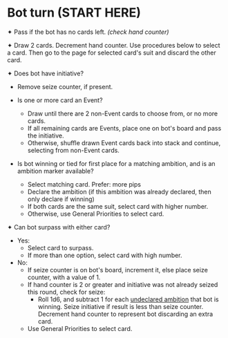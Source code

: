 # Bot turn (START HERE)

✦ Pass if the bot has no cards left. *(check hand counter)*

✦ Draw 2 cards. Decrement hand counter. Use procedures below to select a card. Then go to the page for selected card's suit and discard the other card.

✦ Does bot have initiative?

- Remove seize counter, if present.

- Is one or more card an Event?
	- Draw until there are 2 non-Event cards to choose from, or no more cards.
	- If all remaining cards are Events, place one on bot's board and pass the initiative.
	- Otherwise, shuffle drawn Event cards back into stack and continue, selecting from non-Event cards.

- Is bot winning or tied for first place for a matching ambition, and is an ambition marker available?
	- Select matching card. Prefer: more pips
	- Declare the ambition (if this ambition was already declared, then only declare if winning)
	- If both cards are the same suit, select card with higher number.
	- Otherwise, use General Priorities to select card.

✦ Can bot surpass with either card?

- Yes:
	- Select card to surpass.
	- If more than one option, select card with high number.
- No:
	- If seize counter is on bot's board, increment it, else place seize counter, with a value of 1.
	- If hand counter is 2 or greater and initiative was not already seized this round, check for seize:
		- Roll 1d6, and subtract 1 for each <ins>undeclared ambition</ins> that bot is winning. Seize initiative if result is less than seize counter. Decrement hand counter to represent bot discarding an extra card.
	- Use General Priorities to select card.

<div class="pagebreak"> </div>
